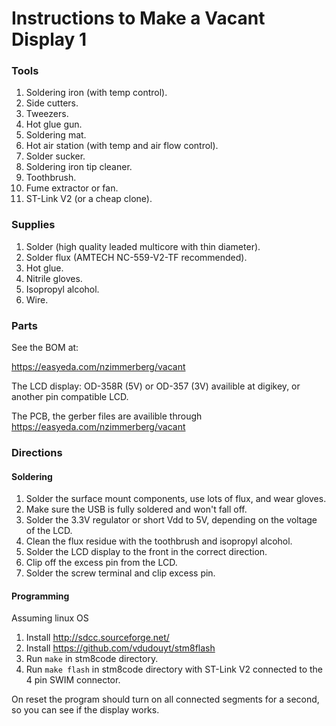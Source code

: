 # Instructions to Make a Vacant Display 1

### Tools

1. Soldering iron (with temp control).
2. Side cutters.
3. Tweezers.
4. Hot glue gun.
5. Soldering mat.
6. Hot air station (with temp and air flow control).
7. Solder sucker.
8. Soldering iron tip cleaner.
9. Toothbrush.
10. Fume extractor or fan.
11. ST-Link V2 (or a cheap clone).

### Supplies 

1. Solder (high quality leaded multicore with thin diameter).
2. Solder flux (AMTECH NC-559-V2-TF recommended).
3. Hot glue.
4. Nitrile gloves.
5. Isopropyl alcohol.
6. Wire.


### Parts

See the BOM at:

https://easyeda.com/nzimmerberg/vacant 

The LCD display: OD-358R (5V) or OD-357 (3V) availible at digikey, or another pin compatible LCD.

The PCB, the gerber files are availible through https://easyeda.com/nzimmerberg/vacant 

### Directions

#### Soldering

1. Solder the surface mount components, use lots of flux, and wear gloves.
2. Make sure the USB is fully soldered and won't fall off.
3. Solder the 3.3V regulator or short Vdd to 5V, depending on the voltage of the LCD.
3. Clean the flux residue with the toothbrush and isopropyl alcohol.
4. Solder the LCD display to the front in the correct direction.
5. Clip off the excess pin from the LCD.
6. Solder the screw terminal and clip excess pin.

#### Programming

Assuming linux OS

1. Install http://sdcc.sourceforge.net/
1. Install https://github.com/vdudouyt/stm8flash
1. Run `make` in stm8code directory.
1. Run `make flash` in stm8code directory with ST-Link V2 connected to the 4 pin SWIM connector.

On reset the program should turn on all connected segments for a second, so you can see if the display works.










